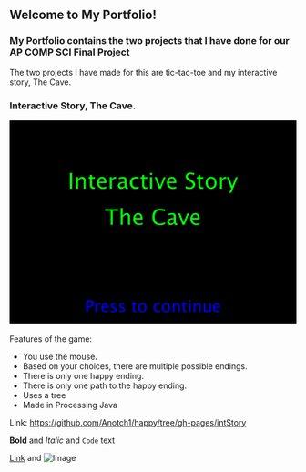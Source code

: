 ## Welcome to My Portfolio!

### My Portfolio contains the two projects that I have done for our AP COMP SCI Final Project

The two projects I have made for this are tic-tac-toe and my interactive story, The Cave.

### Interactive Story, The Cave.

![Alt Text](https://raw.githubusercontent.com/Anotch1/happy/gh-pages/Screen%20Shot%202017-05-31%20at%202.27.44%20PM.png)

Features of the game:
- You use the mouse.
- Based on your choices, there are multiple possible endings.
- There is only one happy ending.
- There is only one path to the happy ending.
- Uses a tree 
- Made in Processing Java

Link: https://github.com/Anotch1/happy/tree/gh-pages/intStory



**Bold** and _Italic_ and `Code` text

[Link](url) and ![Image](src)
```

